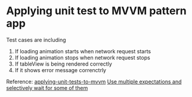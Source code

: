 # Applying unit test to MVVM pattern app

Test cases are including

1) If loading animation starts when network request starts
2) If loading animation stops when network request stops
3) If tableView is being rendered correctly
4) If it shows error message correnctrly


Reference: 
[applying-unit-tests-to-mvvm](https://medium.com/flawless-app-stories/applying-unit-tests-to-mvvm-with-swift-ba5a79df8a18)
[Use multiple expectations and selectively wait for some of them](https://medium.com/blablacar-tech/4-tips-to-master-xctestexpectation-aee2b2631d93)
